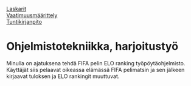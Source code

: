 [Laskarit](https://github.com/lamtonylam/ohjelmistotekniikka/tree/main/laskarit)  
[Vaatimuusmäärittely](https://github.com/lamtonylam/ohjelmistotekniikka/blob/main/dokumentaatio/vaatimusmaarittely.md)  
[Tuntikirjanpito](https://github.com/lamtonylam/ohjelmistotekniikka/blob/main/dokumentaatio/tuntikirjanpito.md)

# Ohjelmistotekniikka, harjoitustyö
Minulla on ajatuksena tehdä FIFA pelin ELO ranking työpöytäohjelmisto.
Käyttäjät siis pelaavat oikeassa elämässä FIFA pelimatsin ja sen jälkeen kirjaavat tuloksen ja ELO rankingit muuttuvat.
